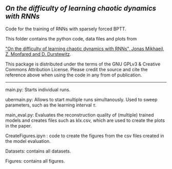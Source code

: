  *On the difficulty of learning chaotic dynamics with RNNs*
------
Code for the training of RNNs with sparsely forced BPTT. 

This folder contains the python code, data files and plots from 

["On the difficulty of learning chaotic dynamics with RNNs", Jonas Mikhaeil, Z. Monfared and D. Durstewitz](https://neurips.cc/virtual/2022/poster/53371).

This package is distributed under the terms of the GNU GPLv3 & Creative Commons Attribution License. Please credit the source and cite the reference above when using the code in any from of publication.

--------------
main.py: Starts individual runs. 

ubermain.py: Allows to start multiple runs simultanously. Used to sweep parameters, such as the learning interval $\tau$. 

main_eval.py: Evaluates the reconstruction quality of (multiple) trained models and creates files such as klx.csv, which are used to create the plots in the paper.

CreateFigures.ipyn : code to create the figures from the csv files created in the model evaluation. 

Datasets: contains all datasets.

Figures: contains all figures. 
